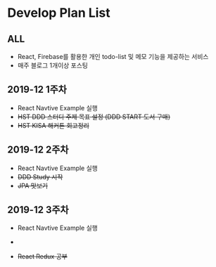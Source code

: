 # Develop Plan List

## ALL
- React, Firebase를 활용한 개인 todo-list 및 메모 기능을 제공하는 서비스
- 매주 블로그 1개이상 포스팅

## 2019-12 1주차
- React Navtive Example 실행
- ~~HST DDD 스터디 주제 목표 설정 (DDD START 도서 구매)~~
- ~~HST KISA 해커톤 회고정리~~

## 2019-12 2주차
- React Navtive Example 실행
- ~~DDD Study 시작~~
- ~~JPA 맛보기~~

## 2019-12 3주차
- React Navtive Example 실행
- ~~~DDD CHAPTER1 엔티티와 벨류 정리~~~
- ~~React Redux 공부~~
